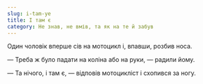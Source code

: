```yaml
---
slug: i-tam-ye
title: І там є
category: Не знав, не вмів, та як на те й забув
---
```

Один чоловік вперше сів на мотоцикл і, впавши, розбив носа.

— Треба ж було падати на коліна або на руки, — радили йому.

— Та нічого, і там є, — відповів мотоцикліст і схопився за ногу.
